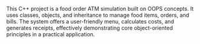 This C++ project is a food order ATM simulation built on OOPS concepts. It uses classes, objects, and inheritance to manage food items, orders, and bills. The system offers a user-friendly menu, calculates costs, and generates receipts, effectively demonstrating core object-oriented principles in a practical application.
